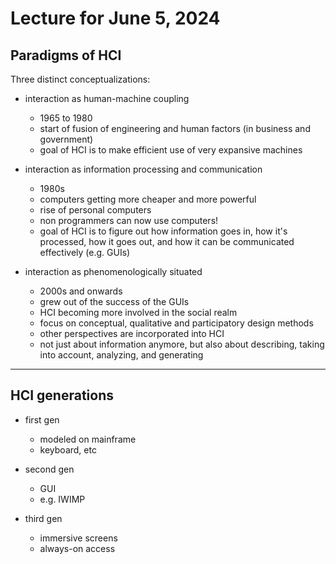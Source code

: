 # Lecture for June 5, 2024

## Paradigms of HCI

Three distinct conceptualizations:

- interaction as human-machine coupling
	- 1965 to 1980
	- start of fusion of engineering and human factors (in business and government)
	- goal of HCI is to make efficient use of very expansive machines

- interaction as information processing and communication
	- 1980s
	- computers getting more cheaper and more powerful
	- rise of personal computers
	- non programmers can now use computers!
	- goal of HCI is to figure out how information goes in, how it's processed, how it goes out, and how it can be communicated effectively (e.g. GUIs)

- interaction as phenomenologically situated
	- 2000s and onwards
	- grew out of the success of the GUIs
	- HCI becoming more involved in the social realm
	- focus on conceptual, qualitative and participatory design methods
	- other perspectives are incorporated into HCI
	- not just about information anymore, but also about describing, taking into account, analyzing, and generating

---

## HCI generations

- first gen
	- modeled on mainframe
	- keyboard, etc

- second gen
	- GUI
	- e.g. IWIMP

- third gen
	- immersive screens
	- always-on access